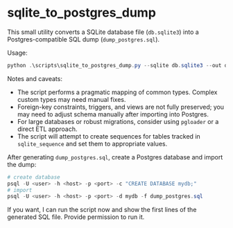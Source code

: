 # sqlite_to_postgres_dump

This small utility converts a SQLite database file (`db.sqlite3`) into a Postgres-compatible SQL dump (`dump_postgres.sql`).

Usage:

```powershell
python .\scripts\sqlite_to_postgres_dump.py --sqlite db.sqlite3 --out dump_postgres.sql
```

Notes and caveats:
- The script performs a pragmatic mapping of common types. Complex custom types may need manual fixes.
- Foreign-key constraints, triggers, and views are not fully preserved; you may need to adjust schema manually after importing into Postgres.
- For large databases or robust migrations, consider using `pgloader` or a direct ETL approach.
- The script will attempt to create sequences for tables tracked in `sqlite_sequence` and set them to appropriate values.

After generating `dump_postgres.sql`, create a Postgres database and import the dump:

```powershell
# create database
psql -U <user> -h <host> -p <port> -c "CREATE DATABASE mydb;"
# import
psql -U <user> -h <host> -p <port> -d mydb -f dump_postgres.sql
```

If you want, I can run the script now and show the first lines of the generated SQL file. Provide permission to run it.